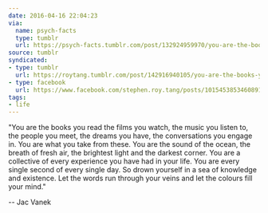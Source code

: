 ```yaml
---
date: 2016-04-16 22:04:23
via:
  name: psych-facts
  type: tumblr
  url: https://psych-facts.tumblr.com/post/132924959970/you-are-the-books-you-read-the-films-you-watch
source: tumblr
syndicated:
- type: tumblr
  url: https://roytang.tumblr.com/post/142916940105/you-are-the-books-you-read-the-films-you-watch
- type: facebook
  url: https://www.facebook.com/stephen.roy.tang/posts/10154538534608912
tags:
- life
---
```


"You are the books you read the films you watch, the music you listen to, the people you meet, the dreams you have, the conversations you engage in. You are what you take from these. You are the sound of the ocean, the breath of fresh air, the brightest light and the darkest corner. You are a collective of every experience you have had in your life. You are every single second of every single day. So drown yourself in a sea of knowledge and existence. Let the words run through your veins and let the colours fill your mind."

-- Jac Vanek